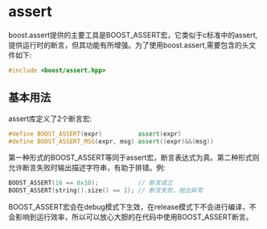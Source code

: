 # assert
boost.assert提供的主要工具是BOOST_ASSERT宏，它类似于c标准中的assert,提供运行时的断言，但其功能有所增强。为了使用boost.assert,需要包含的头文件如下:
```c++
#include <boost/assert.hpp>
```

## 基本用法
assert库定义了2个断言宏:
```c++
#define BOOST_ASSERT(expr)          assert(expr)
#define BOOST_ASSERT_MSG(expr, msg) assert((expr)&&(msg))
```
第一种形式的BOOST_ASSERT等同于assert宏，断言表达式为真。第二种形式则允许断言失败时输出描述字符串，有助于排错。例:
```c++
BOOST_ASSERT(16 == 0x10);           // 断言成立
BOOST_ASSERT(string().size() == 1); // 断言失败，抛出异常
```
BOOST_ASSERT宏会在debug模式下生效，在release模式下不会进行编译，不会影响到运行效率，所以可以放心大胆的在代码中使用BOOST_ASSERT断言。